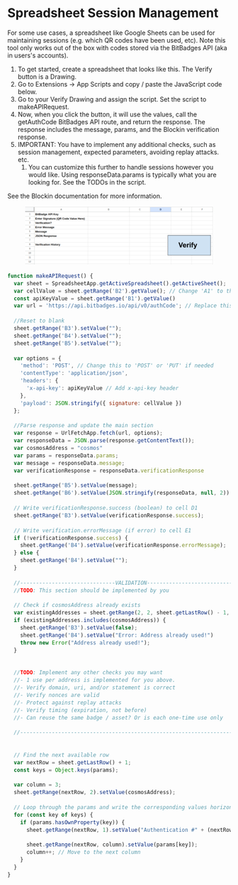 # Spreadsheet Session Management

For some use cases, a spreadsheet like Google Sheets can be used for maintaining sessions (e.g. which QR codes have been used, etc). Note this tool only works out of the box with codes stored via the BitBadges API (aka in users's accounts).

1. To get started, create a spreadsheet that looks like this. The Verify button is a Drawing.&#x20;
2. Go to Extensions -> App Scripts and copy / paste the JavaScript code below.
3. Go to your Verify Drawing and assign the script. Set the script to makeAPIRequest.
4. Now, when you click the button, it will use the values, call the getAuthCode BitBadges API route, and return the response. The response includes the message, params, and the Blockin verification response.
5. IMPORTANT: You have to implement any additional checks, such as session management, expected parameters, avoiding replay attacks. etc.
   1. You can customize this further to handle sessions however you would like. Using responseData.params is typically what you are looking for. See the TODOs in the script.

See the Blockin documentation for more information.

<figure><img src="../../../.gitbook/assets/image.png" alt=""><figcaption></figcaption></figure>

```javascript
function makeAPIRequest() {
  var sheet = SpreadsheetApp.getActiveSpreadsheet().getActiveSheet();
  var cellValue = sheet.getRange('B2').getValue(); // Change 'A1' to the cell where the user enters text
  const apiKeyValue = sheet.getRange('B1').getValue()
  var url = 'https://api.bitbadges.io/api/v0/authCode'; // Replace this with the API endpoint you want to call

  //Reset to blank
  sheet.getRange('B3').setValue("");
  sheet.getRange('B4').setValue("");
  sheet.getRange('B5').setValue("");

  var options = {
    'method': 'POST', // Change this to 'POST' or 'PUT' if needed
    'contentType': 'application/json',
    'headers': {
      'x-api-key': apiKeyValue // Add x-api-key header
    },
    'payload': JSON.stringify({ signature: cellValue })
  };

  //Parse response and update the main section
  var response = UrlFetchApp.fetch(url, options);
  var responseData = JSON.parse(response.getContentText());
  var cosmosAddress = "cosmos"
  var params = responseData.params;
  var message = responseData.message;
  var verificationResponse = responseData.verificationResponse

  sheet.getRange('B5').setValue(message);
  sheet.getRange('B6').setValue(JSON.stringify(responseData, null, 2))

  // Write verificationResponse.success (boolean) to cell D1
  sheet.getRange('B3').setValue(verificationResponse.success);

  // Write verification.errorMessage (if error) to cell E1
  if (!verificationResponse.success) {
    sheet.getRange('B4').setValue(verificationResponse.errorMessage);
  } else {
    sheet.getRange('B4').setValue("");
  }

  //------------------------------VALIDATION----------------------------------------
  //TODO: This section should be implemented by you

  // Check if cosmosAddress already exists
  var existingAddresses = sheet.getRange(2, 2, sheet.getLastRow() - 1, 1).getValues().flat();
  if (existingAddresses.includes(cosmosAddress)) {
    sheet.getRange('B3').setValue(false);
    sheet.getRange('B4').setValue("Error: Address already used!")
    throw new Error("Address already used!");
  }
  

  //TODO: Implement any other checks you may want
  //- 1 use per address is implemented for you above.
  //- Verify domain, uri, and/or statement is correct
  //- Verify nonces are valid
  //- Protect against replay attacks
  //- Verify timing (expiration, not before)
  //- Can reuse the same badge / asset? Or is each one-time use only

  //---------------------------------------------------------------------------------

  
  // Find the next available row
  var nextRow = sheet.getLastRow() + 1;
  const keys = Object.keys(params);

  var column = 3; 
  sheet.getRange(nextRow, 2).setValue(cosmosAddress);
  
  // Loop through the params and write the corresponding values horizontally
  for (const key of keys) {
    if (params.hasOwnProperty(key)) {
      sheet.getRange(nextRow, 1).setValue("Authentication #" + (nextRow - 7))

      sheet.getRange(nextRow, column).setValue(params[key]);
      column++; // Move to the next column
    }
  }
}
```
